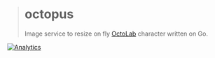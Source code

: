 > # octopus
>
> Image service to resize on fly [OctoLab](https://github.com/octolab) character written on Go.

[![Analytics](https://ga-beacon.appspot.com/UA-109817251-6/octopus/readme)](https://github.com/igrigorik/ga-beacon)

